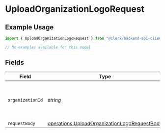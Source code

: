 # UploadOrganizationLogoRequest

## Example Usage

```typescript
import { UploadOrganizationLogoRequest } from "@clerk/backend-api-client/models/operations";

// No examples available for this model
```

## Fields

| Field                                                                                                        | Type                                                                                                         | Required                                                                                                     | Description                                                                                                  |
| ------------------------------------------------------------------------------------------------------------ | ------------------------------------------------------------------------------------------------------------ | ------------------------------------------------------------------------------------------------------------ | ------------------------------------------------------------------------------------------------------------ |
| `organizationId`                                                                                             | *string*                                                                                                     | :heavy_check_mark:                                                                                           | The ID of the organization for which to upload a logo                                                        |
| `requestBody`                                                                                                | [operations.UploadOrganizationLogoRequestBody](../../models/operations/uploadorganizationlogorequestbody.md) | :heavy_minus_sign:                                                                                           | N/A                                                                                                          |
